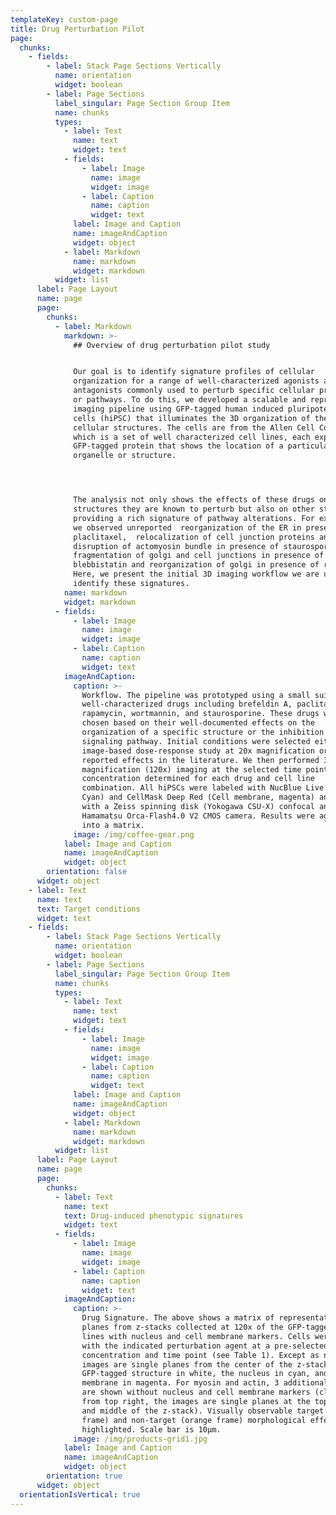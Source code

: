 ```yaml
---
templateKey: custom-page
title: Drug Perturbation Pilot
page:
  chunks:
    - fields:
        - label: Stack Page Sections Vertically
          name: orientation
          widget: boolean
        - label: Page Sections
          label_singular: Page Section Group Item
          name: chunks
          types:
            - label: Text
              name: text
              widget: text
            - fields:
                - label: Image
                  name: image
                  widget: image
                - label: Caption
                  name: caption
                  widget: text
              label: Image and Caption
              name: imageAndCaption
              widget: object
            - label: Markdown
              name: markdown
              widget: markdown
          widget: list
      label: Page Layout
      name: page
      page:
        chunks:
          - label: Markdown
            markdown: >-
              ## Overview of drug perturbation pilot stud​y


              Our goal is to identify signature profiles of cellular
              organization for a range of well-characterized agonists and
              antagonists commonly used to perturb specific cellular processes
              or pathways. To do this, we developed a scalable and reproducible
              imaging pipeline using GFP-tagged human induced pluripotent stem
              cells (hiPSC) that illuminates the 3D organization of the major
              cellular structures. The cells are from the Allen Cell Collection,
              which is a set of well characterized cell lines, each expressing a
              GFP-tagged protein that shows the location of a particular cell
              organelle or structure.




              ​The analysis not only shows the effects of these drugs on
              structures they are known to perturb but also on other structures
              providing a rich signature of pathway alterations. For examples,
              we observed unreported  reorganization of the ER in presence of
              placlitaxel,  relocalization of cell junction proteins and 
              disruption of actomyosin bundle in presence of staurosporine,
              fragmentation of golgi and cell junctions in presence of 
              blebbistatin and reorganization of golgi in presence of rapamycin.
              Here, we present the initial 3D imaging workflow we are using to
              identify these signatures.
            name: markdown
            widget: markdown
          - fields:
              - label: Image
                name: image
                widget: image
              - label: Caption
                name: caption
                widget: text
            imageAndCaption:
              caption: >-
                Workflow. The pipeline was prototyped using a small suite of
                well-characterized drugs including brefeldin A, paclitaxel,
                rapamycin, wortmannin, and staurosporine. These drugs were
                chosen based on their well-documented effects on the
                organization of a specific structure or the inhibition of a
                signaling pathway. Initial conditions were selected either by an
                image-based dose-response study at 20x magnification or based on
                reported effects in the literature. We then performed 3D high
                magnification (120x) imaging at the selected time point and drug
                concentration determined for each drug and cell line
                combination. All hiPSCs were labeled with NucBlue Live (DNA,
                Cyan) and CellMask Deep Red (Cell membrane, magenta) and imaged
                with a Zeiss spinning disk (Yokogawa CSU-X) confocal and
                Hamamatsu Orca-Flash4.0 V2 CMOS camera. Results were aggregated
                into a matrix.
              image: /img/coffee-gear.png
            label: Image and Caption
            name: imageAndCaption
            widget: object
        orientation: false
      widget: object
    - label: Text
      name: text
      text: Target conditions
      widget: text
    - fields:
        - label: Stack Page Sections Vertically
          name: orientation
          widget: boolean
        - label: Page Sections
          label_singular: Page Section Group Item
          name: chunks
          types:
            - label: Text
              name: text
              widget: text
            - fields:
                - label: Image
                  name: image
                  widget: image
                - label: Caption
                  name: caption
                  widget: text
              label: Image and Caption
              name: imageAndCaption
              widget: object
            - label: Markdown
              name: markdown
              widget: markdown
          widget: list
      label: Page Layout
      name: page
      page:
        chunks:
          - label: Text
            name: text
            text: Drug-induced phenotypic signatures
            widget: text
          - fields:
              - label: Image
                name: image
                widget: image
              - label: Caption
                name: caption
                widget: text
            imageAndCaption:
              caption: >-
                Drug Signature. The above shows a matrix of representative image
                planes from z-stacks collected at 120x of the GFP-tagged cell
                lines with nucleus and cell membrane markers. Cells were treated
                with the indicated perturbation agent at a pre-selected
                concentration and time point (see Table 1). Except as noted, all
                images are single planes from the center of the z-stack with the
                GFP-tagged structure in white, the nucleus in cyan, and the cell
                membrane in magenta. For myosin and actin, 3 additional planes
                are shown without nucleus and cell membrane markers (clockwise
                from top right, the images are single planes at the top, bottom,
                and middle of the z-stack). Visually observable target (green
                frame) and non-target (orange frame) morphological effects are
                highlighted. Scale bar is 10µm.
              image: /img/products-grid1.jpg
            label: Image and Caption
            name: imageAndCaption
            widget: object
        orientation: true
      widget: object
  orientationIsVertical: true
---
```


